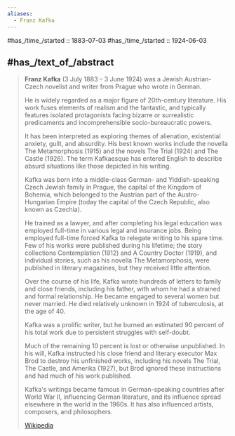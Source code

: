 ```yaml
---
aliases:
  - Franz Kafka
---
```


#has_/time_/started :: 1883-07-03
#has_/time_/started :: 1924-06-03 

## #has_/text_of_/abstract 

> **Franz Kafka** (3 July 1883 – 3 June 1924) was a Jewish Austrian-Czech novelist and writer 
> from Prague who wrote in German. 
> 
> He is widely regarded as a major figure of 20th-century literature. 
> His work fuses elements of realism and the fantastic, 
> and typically features isolated protagonists facing bizarre or surrealistic predicaments 
> and incomprehensible socio-bureaucratic powers. 
> 
> It has been interpreted as exploring themes of alienation, existential anxiety, guilt, and absurdity. 
> His best known works include the novella The Metamorphosis (1915) 
> and the novels The Trial (1924) and The Castle (1926). 
> The term Kafkaesque has entered English to describe absurd situations like those depicted in his writing.
>
> Kafka was born into a middle-class German- and Yiddish-speaking Czech Jewish family in Prague, 
> the capital of the Kingdom of Bohemia, 
> which belonged to the Austrian part of the Austro-Hungarian Empire 
> (today the capital of the Czech Republic, also known as Czechia). 
> 
> He trained as a lawyer, and after completing his legal education 
> was employed full-time in various legal and insurance jobs. 
> Being employed full-time forced Kafka to relegate writing to his spare time. 
> Few of his works were published during his lifetime; 
> the story collections Contemplation (1912) and A Country Doctor (1919), 
> and individual stories, such as his novella The Metamorphosis, were published in literary magazines, 
> but they received little attention. 
> 
> Over the course of his life, Kafka wrote hundreds of letters to family and close friends, 
> including his father, with whom he had a strained and formal relationship. 
> He became engaged to several women but never married. 
> He died relatively unknown in 1924 of tuberculosis, at the age of 40.
>
> Kafka was a prolific writer, 
> but he burned an estimated 90 percent of his total work due to persistent struggles with self-doubt. 
> 
> Much of the remaining 10 percent is lost or otherwise unpublished. 
> In his will, Kafka instructed his close friend and literary executor Max Brod to destroy his unfinished works, 
> including his novels The Trial, The Castle, and Amerika (1927), 
> but Brod ignored these instructions and had much of his work published. 
> 
> Kafka's writings became famous in German-speaking countries after World War II, 
> influencing German literature, and its influence spread elsewhere in the world in the 1960s. 
> It has also influenced artists, composers, and philosophers.
>
> [Wikipedia](https://en.wikipedia.org/wiki/Franz%20Kafka)


